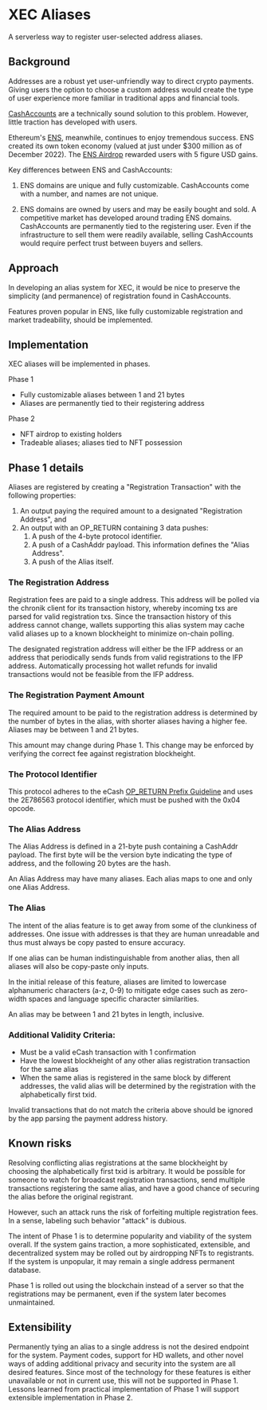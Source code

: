 # XEC Aliases

A serverless way to register user-selected address aliases.

## Background

Addresses are a robust yet user-unfriendly way to direct crypto payments. Giving users the option to choose a custom address would create the type of user experience more familiar in traditional apps and financial tools.

[CashAccounts](https://gitlab.com/cash-accounts/specification/-/blob/master/SPECIFICATION.md) are a technically sound solution to this problem. However, little traction has developed with users.

Ethereum's [ENS](https://ens.domains/), meanwhile, continues to enjoy tremendous success. ENS created its own token economy (valued at just under $300 million as of December 2022). The [ENS Airdrop](https://www.coindesk.com/business/2021/11/09/ethereum-name-service-tokens-soar-after-500m-airdrop/) rewarded users with 5 figure USD gains.

Key differences between ENS and CashAccounts:

1. ENS domains are unique and fully customizable. CashAccounts come with a number, and names are not unique.

2. ENS domains are owned by users and may be easily bought and sold. A competitive market has developed around trading ENS domains. CashAccounts are permanently tied to the registering user. Even if the infrastructure to sell them were readily available, selling CashAccounts would require perfect trust between buyers and sellers.

## Approach

In developing an alias system for XEC, it would be nice to preserve the simplicity (and permanence) of registration found in CashAccounts.

Features proven popular in ENS, like fully customizable registration and market tradeability, should be implemented.

## Implementation

XEC aliases will be implemented in phases.

Phase 1

-   Fully customizable aliases between 1 and 21 bytes
-   Aliases are permanently tied to their registering address

Phase 2

-   NFT airdrop to existing holders
-   Tradeable aliases; aliases tied to NFT possession

## Phase 1 details

Aliases are registered by creating a "Registration Transaction" with the following properties:
1. An output paying the required amount to a designated "Registration Address", and
2. An output with an OP_RETURN containing 3 data pushes:
    1. A push of the 4-byte protocol identifier.
    2. A push of a CashAddr payload. This information defines the "Alias Address".
    3. A push of the Alias itself.

### The Registration Address

Registration fees are paid to a single address. This address will be polled via the chronik client for its transaction history, whereby incoming txs are parsed for valid registration txs. Since the transaction history of this address cannot change, wallets supporting this alias system may cache valid aliases up to a known blockheight to minimize on-chain polling.

The designated registration address will either be the IFP address or an address that periodically sends funds from valid registrations to the IFP address. Automatically processing hot wallet refunds for invalid transactions would not be feasible from the IFP address.

### The Registration Payment Amount

The required amount to be paid to the registration address is determined by the number of bytes in the alias, with shorter aliases having a higher fee. Aliases may be between 1 and 21 bytes.

This amount may change during Phase 1. This change may be enforced by verifying the correct fee against registration blockheight.

### The Protocol Identifier

This protocol adheres to the eCash [OP_RETURN Prefix Guideline](op_return-prefix-guideline.md) and uses the 2E786563 protocol identifier, which must be pushed with the 0x04 opcode.

### The Alias Address

The Alias Address is defined in a 21-byte push containing a CashAddr payload. The first byte will be the version byte indicating the type of address, and the following 20 bytes are the hash.

An Alias Address may have many aliases. Each alias maps to one and only one Alias Address.

### The Alias

The intent of the alias feature is to get away from some of the clunkiness of addresses. One issue with addresses is that they are human unreadable and thus must always be copy pasted to ensure accuracy.

If one alias can be human indistinguishable from another alias, then all aliases will also be copy-paste only inputs.

In the initial release of this feature, aliases are limited to lowercase alphanumeric characters (a-z, 0-9) to mitigate edge cases such as zero-width spaces and language specific character similarities.

An alias may be between 1 and 21 bytes in length, inclusive.

### Additional Validity Criteria:

-   Must be a valid eCash transaction with 1 confirmation
-   Have the lowest blockheight of any other alias registration transaction for the same alias
-   When the same alias is registered in the same block by different addresses, the valid alias will be determined by the registration with the alphabetically first txid.

Invalid transactions that do not match the criteria above should be ignored by the app parsing the payment address history.

## Known risks

Resolving conflicting alias registrations at the same blockheight by choosing the alphabetically first txid is arbitrary. It would be possible for someone to watch for broadcast registration transactions, send multiple transactions registering the same alias, and have a good chance of securing the alias before the original registrant.

However, such an attack runs the risk of forfeiting multiple registration fees. In a sense, labeling such behavior "attack" is dubious.

The intent of Phase 1 is to determine popularity and viability of the system overall. If the system gains traction, a more sophisticated, extensible, and decentralized system may be rolled out by airdropping NFTs to registrants. If the system is unpopular, it may remain a single address permanent database.

Phase 1 is rolled out using the blockchain instead of a server so that the registrations may be permanent, even if the system later becomes unmaintained.

## Extensibility

Permanently tying an alias to a single address is not the desired endpoint for the system. Payment codes, support for HD wallets, and other novel ways of adding additional privacy and security into the system are all desired features. Since most of the technology for these features is either unavailable or not in current use, this will not be supported in Phase 1. Lessons learned from practical implementation of Phase 1 will support extensible implementation in Phase 2.
